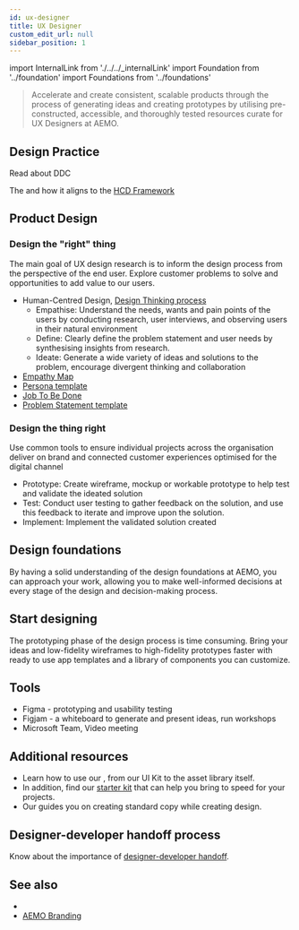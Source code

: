 ```yaml
---
id: ux-designer
title: UX Designer
custom_edit_url: null
sidebar_position: 1
---
```

import InternalLink from './../../_internalLink'
import Foundation from '../foundation'
import Foundations from '../foundations'

> Accelerate and create consistent, scalable products through the process of generating ideas and creating prototypes by utilising pre-constructed, accessible, and thoroughly tested resources curate for UX Designers at AEMO.

## Design Practice
Read about DDC <InternalLink url="https://aemocdr.atlassian.net/wiki/spaces/DDC/pages/80380105/Experience+and+Design+E+D" label="Experience Design Practice" />

The <InternalLink url="https://aemocdr.atlassian.net/wiki/spaces/DDC/pages/528580741/Initiative+Flow" label ="Initiative Flow" /> and how it aligns to the [HCD Framework](../hcd/hcd-intro)

## Product Design 

### Design the "right" thing

The main goal of UX design research is to inform the design process from the perspective of the end user. Explore customer problems to solve and opportunities to add value to our users.

 - Human-Centred Design, [Design Thinking process](https://www.figma.com/file/thlFIi4nMTEh7LmYLNPWGC/DesignOps?node-id=46%3A125&t=RqKOuZu9QdID4muS-1)
    - Empathise: Understand the needs, wants and pain points of the users by conducting research, user interviews, and observing users in their natural environment
    - Define: Clearly define the problem statement and user needs by synthesising insights from research.
    - Ideate: Generate a wide variety of ideas and solutions to the problem, encourage divergent thinking and collaboration
 - [Empathy Map](https://www.figma.com/file/thlFIi4nMTEh7LmYLNPWGC/DesignOps?node-id=204%3A1654&t=RqKOuZu9QdID4muS-1)
 - [Persona template](https://www.figma.com/file/thlFIi4nMTEh7LmYLNPWGC/DesignOps?node-id=204%3A1733&t=RqKOuZu9QdID4muS-1)
 - [Job To Be Done](https://www.figma.com/file/thlFIi4nMTEh7LmYLNPWGC/DesignOps?node-id=105%3A136&t=RqKOuZu9QdID4muS-1)
 - [Problem Statement template](https://www.figma.com/file/thlFIi4nMTEh7LmYLNPWGC/DesignOps?node-id=105%3A136&t=RqKOuZu9QdID4muS-1)


### Design the thing right
Use common tools to ensure individual projects across the organisation deliver on brand and connected customer experiences optimised for the digital channel

- Prototype: Create wireframe, mockup or workable prototype to help test and validate the ideated solution
- Test: Conduct user testing to gather feedback on the solution, and use this feedback to iterate and improve upon the solution.
- Implement: Implement the validated solution created


## Design foundations

By having a solid understanding of the design foundations at AEMO, you can approach your work, allowing you to make well-informed decisions at every stage of the design and decision-making process.

<Foundations>
    <Foundation name="design principles" />
    <Foundation name="colours" />
    <Foundation name="typography" />
    <Foundation name="icons" />
    <Foundation name="responsive" />
    <Foundation name="accessibility" />
</Foundations>


## Start designing

The prototyping phase of the design process is time consuming. Bring your ideas and low-fidelity wireframes to high-fidelity prototypes faster with ready to use app templates and a library of components you can customize.

<Foundations>
    <Foundation name="design tokens" />
    <Foundation name="library" />
    <Foundation name="figma" />
    <Foundation name="writing guideline" />
</Foundations>


## Tools

- Figma - prototyping and usability testing
- Figjam - a whiteboard to generate and present ideas, run workshops
- Microsoft Team, Video meeting


## Additional resources

- Learn how to use our <InternalLink url="https://www.figma.com/file/kzLxtqv6YGL0wotiqzgEo4/GEL-UI-Doc?node-id=0%3A1&t=wWnl5yDb3WDbwvJJ-1" label="design system in Figma" />, from our UI Kit to the asset library itself.
- In addition, find our [starter kit](#) that can help you bring to speed for your projects.
- Our <InternalLink url="https://aemocdr.atlassian.net/wiki/spaces/DDC/pages/1712783363/Technical+Writer+Standards" label="Technical Writer Standards" /> guides you on creating standard copy while creating design.


## Designer-developer handoff process

Know about the importance of [designer-developer handoff](#).

## See also
 -  <InternalLink url="https://aemocdr.atlassian.net/wiki/spaces/DDC/pages/1605632412/UX+terms+Glossary" label ="UX Glossary" />
 - [AEMO Branding](../../branding/logo)

 